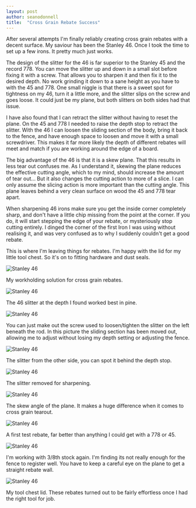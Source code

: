 ```yaml
---
layout: post
author: seanodonnell
title:  "Cross Grain Rebate Success"
---
```


After several attempts I'm finally reliably creating cross grain rebates with a decent surface. My saviour has been the Stanley 46. Once I took the time to set up a few irons. It pretty much just works.

The design of the slitter for the 46 is far superior to the Stanley 45 and the record 778. You can move the slitter up and down in a small slot before fixing it with a screw. That allows you to sharpen it and then fix it to the desired depth. No work grinding it down to a sane height as you have to with the 45 and 778. One small niggle is that there is a sweet spot for tightness on my 46, turn it a little more, and the slitter slips on the screw and goes loose. It could just be my plane, but both slitters on both sides had that issue.

I have also found that I can retract the slitter without having to reset the plane. On the 45 and 778 I needed to raise the depth stop to retract the slitter. With the 46 I can loosen the sliding section of the body, bring it back to the fence, and have enough space to loosen and move it with a small screwdriver. This makes it far more likely the depth of different rebates will meet and match if you are working around the edge of a board.

The big advantage of the 46 is that it is a skew plane. That this results in less tear out confuses me. As I understand it, skewing the plane reduces the effective cutting angle, which to my mind, should increase the amount of tear out...  But it also changes the cutting action to more of a slice. I can only assume the slicing action is more important than the cutting angle. This plane leaves behind a very clean surface on wood the 45 and 778 tear apart. 

 When sharpening 46 irons make sure you get the inside corner completely sharp, and don't have a little chip missing from the point at the corner. If you do, it will start stepping the edge of your rebate, or mysteriously stop cutting entirely. I dinged the corner of the first Iron I was using without realising it, and was very confused as to why I suddenly couldn't get a good rebate.

This is where I'm leaving things for rebates. I'm happy with the lid for my little tool chest. So it's on to fitting hardware and dust seals. 


![Stanley 46](/assets/images/crossgrainsuccess/1.jpg)

My workholding solution for cross grain rebates.

![Stanley 46](/assets/images/crossgrainsuccess/2.jpg)

The 46 slitter at the depth I found worked best in pine.

![Stanley 46](/assets/images/crossgrainsuccess/3.jpg)

You can just make out the screw used to loosen/tighten the slitter on the left beneath the rod. In this picture the sliding section has been moved out, allowing me to adjust without losing my depth setting or adjusting the fence.

![Stanley 46](/assets/images/crossgrainsuccess/4.jpg)

The slitter from the other side, you can spot it behind the depth stop.

![Stanley 46](/assets/images/crossgrainsuccess/5.jpg)

The slitter removed for sharpening.

![Stanley 46](/assets/images/crossgrainsuccess/6.jpg)

The skew angle of the plane. It makes a huge difference when it comes to cross grain tearout.

![Stanley 46](/assets/images/crossgrainsuccess/7.jpg)

A first test rebate, far better than anything I could get with a 778 or 45.

![Stanley 46](/assets/images/crossgrainsuccess/8.jpg)

I'm working with 3/8th stock again. I'm finding its not really enough for the fence to register well. You have to keep a careful eye on the plane to get a straight rebate wall.

![Stanley 46](/assets/images/crossgrainsuccess/9.jpg)

My tool chest lid. These rebates turned out to be fairly effortless once I had the right tool for job.
